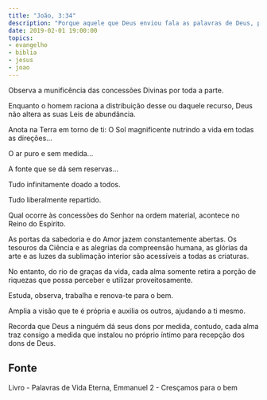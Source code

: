 ```yaml
---
title: "João, 3:34"
description: "Porque aquele que Deus enviou fala as palavras de Deus, pois não lhe dá Deus o Espírito por medida"
date: 2019-02-01 19:00:00
topics: 
- evangelho
- biblia
- jesus
- joao
---
```


Observa a munificência das concessões Divinas por toda a parte.

Enquanto o homem raciona a distribuição desse ou daquele recurso, Deus não altera as
suas Leis de abundância.

Anota na Terra em torno de ti:
O Sol magnificente nutrindo a vida em todas as direções...

O ar puro e sem medida...

A fonte que se dá sem reservas...

Tudo infinitamente doado a todos.

Tudo liberalmente repartido.

Qual ocorre às concessões do Senhor na ordem material, acontece no Reino do Espírito.

As portas da sabedoria e do Amor jazem constantemente abertas. Os tesouros da Ciência
e as alegrias da compreensão humana, as glórias da arte e as luzes da sublimação
interior são acessíveis a todas as criaturas.

No entanto, do rio de graças da vida, cada alma somente retira a porção de riquezas que
possa perceber e utilizar proveitosamente.

Estuda, observa, trabalha e renova-te para o bem.

Amplia a visão que te é própria e auxilia os outros, ajudando a ti mesmo.

Recorda que Deus a ninguém dá seus dons por medida, contudo, cada alma traz consigo
a medida que instalou no próprio íntimo para recepção dos dons de Deus.



## Fonte
Livro - Palavras de Vida Eterna, Emmanuel
2 - Cresçamos para o bem
